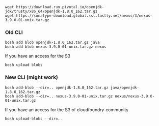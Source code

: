 
```
wget https://download.run.pivotal.io/openjdk-jdk/trusty/x86_64/openjdk-1.8.0_162.tar.gz
wget https://sonatype-download.global.ssl.fastly.net/nexus/3/nexus-3.9.0-01-unix.tar.gz
```

### Old CLI

```
bosh add blob openjdk-1.8.0_162.tar.gz java
bosh add blob nexus-3.9.0-01-unix.tar.gz nexus
```

If you have an access for the S3

```
bosh upload blobs
```

### New CLI (might work)

```
bosh add-blob --dir=.. openjdk-1.8.0_162.tar.gz java/openjdk-1.8.0_162.tar.gz
bosh add-blob --dir=.. nexus-3.9.0-01-unix.tar.gz nexus/nexus-3.9.0-01-unix.tar.gz
```

If you have an access for the S3 of cloudfoundry-community

```
bosh upload-blobs --dir=..
```

